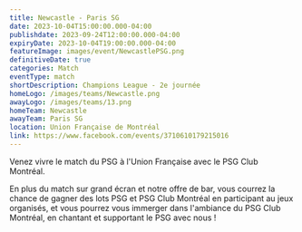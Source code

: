 ```yaml
---
title: Newcastle - Paris SG
date: 2023-10-04T15:00:00.000-04:00
publishdate: 2023-09-24T12:00:00.000-04:00
expiryDate: 2023-10-04T19:00:00.000-04:00
featureImage: images/event/NewcastlePSG.png
definitiveDate: true
categories: Match
eventType: match
shortDescription: Champions League - 2e journée
homeLogo: /images/teams/Newcastle.png
awayLogo: /images/teams/13.png
homeTeam: Newcastle
awayTeam: Paris SG
location: Union Française de Montréal
link: https://www.facebook.com/events/3710610179215016
---
```


Venez vivre le match du PSG à l'Union Française avec le PSG Club Montréal.

En plus du match sur grand écran et notre offre de bar, vous courrez la chance de gagner des lots PSG et PSG Club Montréal en participant au jeux organisés, et vous pourrez vous immerger dans l'ambiance du PSG Club Montréal, en chantant et supportant le PSG avec nous !
